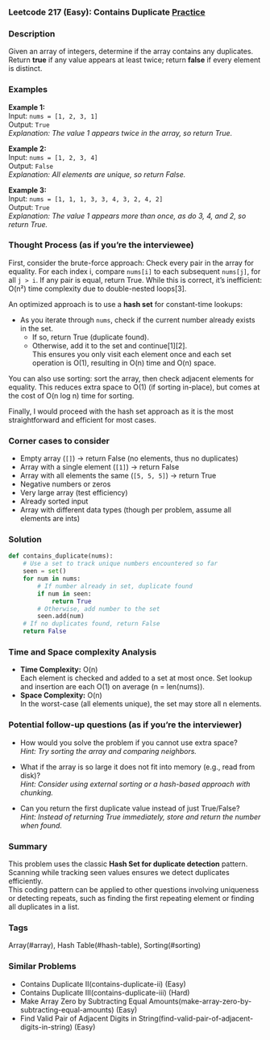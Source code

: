 ### Leetcode 217 (Easy): Contains Duplicate [Practice](https://leetcode.com/problems/contains-duplicate)

### Description  
Given an array of integers, determine if the array contains any duplicates.  
Return **true** if any value appears at least twice; return **false** if every element is distinct.

### Examples  

**Example 1:**  
Input: `nums = [1, 2, 3, 1]`  
Output: `True`  
*Explanation: The value 1 appears twice in the array, so return True.*

**Example 2:**  
Input: `nums = [1, 2, 3, 4]`  
Output: `False`  
*Explanation: All elements are unique, so return False.*

**Example 3:**  
Input: `nums = [1, 1, 1, 3, 3, 4, 3, 2, 4, 2]`  
Output: `True`  
*Explanation: The value 1 appears more than once, as do 3, 4, and 2, so return True.*

### Thought Process (as if you’re the interviewee)  
First, consider the brute-force approach: Check every pair in the array for equality. For each index i, compare `nums[i]` to each subsequent `nums[j]`, for all `j > i`. If any pair is equal, return True. While this is correct, it’s inefficient: O(n²) time complexity due to double-nested loops[3].  

An optimized approach is to use a **hash set** for constant-time lookups:  
- As you iterate through `nums`, check if the current number already exists in the set.  
  - If so, return True (duplicate found).
  - Otherwise, add it to the set and continue[1][2].  
This ensures you only visit each element once and each set operation is O(1), resulting in O(n) time and O(n) space.

You can also use sorting: sort the array, then check adjacent elements for equality. This reduces extra space to O(1) (if sorting in-place), but comes at the cost of O(n log n) time for sorting.

Finally, I would proceed with the hash set approach as it is the most straightforward and efficient for most cases.

### Corner cases to consider  
- Empty array (`[]`) → return False (no elements, thus no duplicates)
- Array with a single element (`[1]`) → return False
- Array with all elements the same (`[5, 5, 5]`) → return True
- Negative numbers or zeros
- Very large array (test efficiency)
- Already sorted input
- Array with different data types (though per problem, assume all elements are ints)

### Solution

```python
def contains_duplicate(nums):
    # Use a set to track unique numbers encountered so far
    seen = set()
    for num in nums:
        # If number already in set, duplicate found
        if num in seen:
            return True
        # Otherwise, add number to the set
        seen.add(num)
    # If no duplicates found, return False
    return False
```

### Time and Space complexity Analysis  

- **Time Complexity:** O(n)  
  Each element is checked and added to a set at most once. Set lookup and insertion are each O(1) on average (n = len(nums)).
- **Space Complexity:** O(n)  
  In the worst-case (all elements unique), the set may store all n elements.

### Potential follow-up questions (as if you’re the interviewer)  

- How would you solve the problem if you cannot use extra space?  
  *Hint: Try sorting the array and comparing neighbors.*

- What if the array is so large it does not fit into memory (e.g., read from disk)?  
  *Hint: Consider using external sorting or a hash-based approach with chunking.*

- Can you return the first duplicate value instead of just True/False?  
  *Hint: Instead of returning True immediately, store and return the number when found.*

### Summary  
This problem uses the classic **Hash Set for duplicate detection** pattern. Scanning while tracking seen values ensures we detect duplicates efficiently.  
This coding pattern can be applied to other questions involving uniqueness or detecting repeats, such as finding the first repeating element or finding all duplicates in a list.

### Tags
Array(#array), Hash Table(#hash-table), Sorting(#sorting)

### Similar Problems
- Contains Duplicate II(contains-duplicate-ii) (Easy)
- Contains Duplicate III(contains-duplicate-iii) (Hard)
- Make Array Zero by Subtracting Equal Amounts(make-array-zero-by-subtracting-equal-amounts) (Easy)
- Find Valid Pair of Adjacent Digits in String(find-valid-pair-of-adjacent-digits-in-string) (Easy)